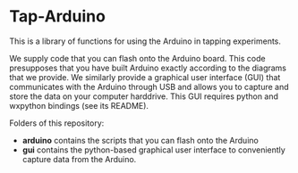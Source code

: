Tap-Arduino
===========

This is a library of functions for using the Arduino in tapping experiments.

We supply code that you can flash onto the Arduino board. This code presupposes that you have built Arduino exactly according to the diagrams that we provide. We similarly provide a graphical user interface (GUI) that communicates with the Arduino through USB and allows you to capture and store the data on your computer harddrive. This GUI requires python and wxpython bindings (see its README).

Folders of this repository:
* **arduino** contains the scripts that you can flash onto the Arduino
* **gui** contains the python-based graphical user interface to conveniently capture data from the Arduino.
